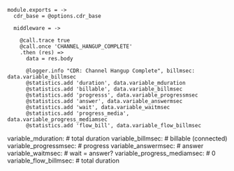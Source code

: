     module.exports = ->
      cdr_base = @options.cdr_base

      middleware = ->

        @call.trace true
        @call.once 'CHANNEL_HANGUP_COMPLETE'
        .then (res) =>
          data = res.body

          @logger.info "CDR: Channel Hangup Complete", billmsec: data.variable_billmsec
          @statistics.add 'duration', data.variable_mduration
          @statistics.add 'billable', data.variable_billmsec
          @statistics.add 'progresss', data.variable_progressmsec
          @statistics.add 'answer', data.variable_answermsec
          @statistics.add 'wait', data.variable_waitmsec
          @statistics.add 'progress_media', data.variable_progress_mediamsec
          @statistics.add 'flow_bill', data.variable_flow_billmsec

variable_mduration: # total duration
variable_billmsec: # billable (connected)
variable_progressmsec: # progress
variable_answermsec: # answer
variable_waitmsec: # wait = answer?
variable_progress_mediamsec: # 0
variable_flow_billmsec: # total duration
